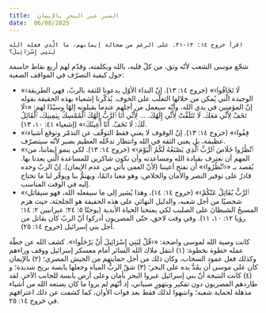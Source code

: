 ```yaml
---
title:  السير عبر البحر بالإيمان
date:  06/08/2025
---
```


`اقرأ خروج ١٤: ١٣-٣١. على الرغم من ضحالة إيمانهم، ما الّذي فعله الله لِبَنِي إِسْرَائِيلَ؟`

شجّع موسى الشعب لأنّه وثق، من كلّ قلبه، بالله وبكلمته، وقدّم لهم أربع نقاط حاسمة حول كيفية التصرّف في المواقف الصعبة:

- «‹لَا تَخَافُوا›» (خروج ١٤: ١٣). إنّ النداء الأوّل يدعونا للثقة بالربّ، فهي الطريقة الوحيدة الّتي يُمكن من خلالها التغلّب على الخوف. يُذكّرنا إشعياء بهذه الحقيقة بقوله إنّ المؤمنين في يدي الله، وأنّه سيعمل من أجلهم عندما يقبلونه إلهًا وسيّدًا لهم: «‹لَا تَخَفْ لِأَنِّي مَعَكَ. لَا تَتَلَفَّتْ لِأَنِّي إِلَهُكَ. … لِأَنِّي أَنَا ٱلرَّبُّ إِلَهُكَ ٱلْمُمْسِكُ بِيَمِينِكَ، ٱلْقَائِلُ لَكَ: لَا تَخَفْ. أَنَا أُعِينُكَ›» (إشعياء ٤١: ١٠، ١٣).
- «‹قِفُوا›» (خروج ١٤: ١٣). إنّ الوقوف لا يعني فقط التوقّف عن التذمّر وتوقع أشياء عظيمة، بل يعني الثقة في الله وانتظار تدخّله العظيم بصبر لأنّه سيتصرّف.
- «‹ٱنْظُرُوا خَلَاصَ ٱلرَّبِّ ٱلَّذِي يَصْنَعُهُ لَكُمُ ٱلْيَوْمَ›» (خروج ١٤: ١٣). لكي ينمو إيماننا، من المهم أن نعترف بقيادة الله ومساعدته وأن نكون شاكرين للمساعدة الّتي يعدنا بها. يُقصد بـ «‹ٱنْظُرُوا›» أن نفتح أعيننا (لأنّ العمى يأتي من عدم الإيمان). إنّ الربّ وحده قادرٌ على توفير النصر والأمان والخلاص، وهو معنا دائمًا، ويهتمُّ بنا ويوفّر لنا ما نحتاج إليه في الوقت المناسب.
- «‹ٱلرَّبُّ يُقَاتِلُ عَنْكُمْ›» (خروج ١٤: ١٤)، وهذا يُشير إلى ما سيفعله الله، فهو سيقاتل شخصيًا من أجل شعبه، والدليل النهائي على هذه الحقيقة هو الجلجثة، حيث هزم المسيحُ الشيطانَ على الصليب لكي يمنحنا الحياة الأبدية (يوحنّا ٥: ٢٤؛ عبرانيين ٢: ١٤؛ رؤيا ١٢: ١٠، ١١). وفي وقت لاحق، حتّى المصريون أدركوا أنّ الربّ كان يقاتل من أجل بني إسرائيل (خروج ١٤: ٢٥).

كانت وصية الله لموسى واضحة: «‹قُلْ لِبَنِي إِسْرَائِيلَ أَنْ يَرْحَلُوا›». كشف الله عن خطّة عمله خطوة بخطوة: (١) انتقل ملاك الله السائر أمام معسكر إسرائيل ووقف وراءهم وكذلك فعل عمود السحاب، وكان ذلك من أجل حمايتهم من الجيش المصري؛ (٢) بالإيمان كان على موسى أن يمُدَّ يده على البحر؛ (٣) شقّ الربُّ المياه وجعلها يابسة بريح شديدة؛ و (٤) كانت النتيجة أنّ بني إسرائيل عبروا البحر بأمان وعلى أرض يابسة للجانب الآخر. لقد طاردهم المصريون دون تفكير وبتهورٍ صبياني، إذ أنّهم لم يروا ما كان يصنعه الله من أشياء مذهلة لحماية شعبه؛ وانتبهوا لذلك فقط بعد فوات الأوان، كما كشفت عن ذلك اعترافهم في خروج ١٤: ٢٥.